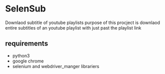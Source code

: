# SelenSub
Downlaod  subtitle of youtube playlists
purpose of this procject is downlaod entire subtitles of an youtube playlist with just past the playlist link
## requirements
- python3
- google chrome
- selenium and webdriver_manger librariers
